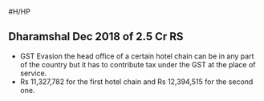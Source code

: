 #H/HP 
## Dharamshal Dec 2018 of 2.5 Cr RS
* GST Evasion the head office of a certain hotel chain can be in any part of the country but it has to contribute tax under the GST at the place of service.
* Rs 11,327,782 for the first hotel chain and Rs 12,394,515 for the second one.